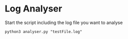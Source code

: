 # Log Analyser

Start the script including the log file you want to analyse 

```python3 analyser.py "testFile.log"```

